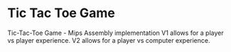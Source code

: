 # Tic Tac Toe Game
 Tic-Tac-Toe Game - Mips Assembly implementation 
V1 allows for a player vs player experience.
V2 allows for a player vs computer experience.

